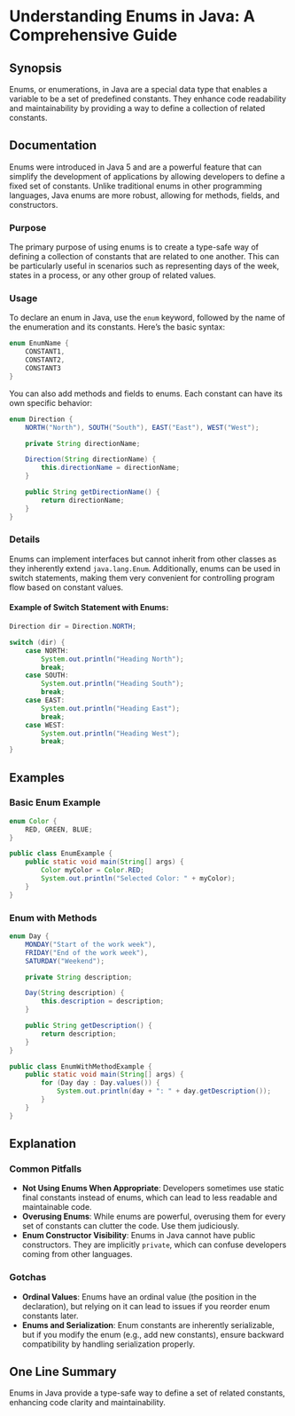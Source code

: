 <!--
Meta Description: # Understanding Enums in Java: A Comprehensive Guide ## Synopsis Enums, or enumerations, in Java are a special data type that enables a variable to be...
Meta Keywords: enums, java, enum, constants, can
-->

# Understanding Enums in Java: A Comprehensive Guide

## Synopsis
Enums, or enumerations, in Java are a special data type that enables a variable to be a set of predefined constants. They enhance code readability and maintainability by providing a way to define a collection of related constants.

## Documentation
Enums were introduced in Java 5 and are a powerful feature that can simplify the development of applications by allowing developers to define a fixed set of constants. Unlike traditional enums in other programming languages, Java enums are more robust, allowing for methods, fields, and constructors.

### Purpose
The primary purpose of using enums is to create a type-safe way of defining a collection of constants that are related to one another. This can be particularly useful in scenarios such as representing days of the week, states in a process, or any other group of related values.

### Usage
To declare an enum in Java, use the `enum` keyword, followed by the name of the enumeration and its constants. Here’s the basic syntax:

```java
enum EnumName {
    CONSTANT1,
    CONSTANT2,
    CONSTANT3
}
```

You can also add methods and fields to enums. Each constant can have its own specific behavior:

```java
enum Direction {
    NORTH("North"), SOUTH("South"), EAST("East"), WEST("West");

    private String directionName;

    Direction(String directionName) {
        this.directionName = directionName;
    }

    public String getDirectionName() {
        return directionName;
    }
}
```

### Details
Enums can implement interfaces but cannot inherit from other classes as they inherently extend `java.lang.Enum`. Additionally, enums can be used in switch statements, making them very convenient for controlling program flow based on constant values.

#### Example of Switch Statement with Enums:
```java
Direction dir = Direction.NORTH;

switch (dir) {
    case NORTH:
        System.out.println("Heading North");
        break;
    case SOUTH:
        System.out.println("Heading South");
        break;
    case EAST:
        System.out.println("Heading East");
        break;
    case WEST:
        System.out.println("Heading West");
        break;
}
```

## Examples
### Basic Enum Example
```java
enum Color {
    RED, GREEN, BLUE;
}

public class EnumExample {
    public static void main(String[] args) {
        Color myColor = Color.RED;
        System.out.println("Selected Color: " + myColor);
    }
}
```

### Enum with Methods
```java
enum Day {
    MONDAY("Start of the work week"),
    FRIDAY("End of the work week"),
    SATURDAY("Weekend");

    private String description;

    Day(String description) {
        this.description = description;
    }

    public String getDescription() {
        return description;
    }
}

public class EnumWithMethodExample {
    public static void main(String[] args) {
        for (Day day : Day.values()) {
            System.out.println(day + ": " + day.getDescription());
        }
    }
}
```

## Explanation
### Common Pitfalls
- **Not Using Enums When Appropriate**: Developers sometimes use static final constants instead of enums, which can lead to less readable and maintainable code.
- **Overusing Enums**: While enums are powerful, overusing them for every set of constants can clutter the code. Use them judiciously.
- **Enum Constructor Visibility**: Enums in Java cannot have public constructors. They are implicitly `private`, which can confuse developers coming from other languages.

### Gotchas
- **Ordinal Values**: Enums have an ordinal value (the position in the declaration), but relying on it can lead to issues if you reorder enum constants later.
- **Enums and Serialization**: Enum constants are inherently serializable, but if you modify the enum (e.g., add new constants), ensure backward compatibility by handling serialization properly.

## One Line Summary
Enums in Java provide a type-safe way to define a set of related constants, enhancing code clarity and maintainability.